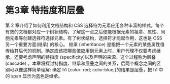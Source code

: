 # 第3章 特指度和层叠

第 2 章介绍了如何利用文档结构和 CSS 选择符为元素应用各种丰富的样式。每个有效的文档都对应一个树状结构，了解这一点之后便能根据元素的祖辈、属性、同胞元素等创建选择符选择元素。有了树状结构，选择符才能起作用，这也是 CSS 另一个重要方面(继承) 的核心。
继承 (inheritance) 是指把一个元素的某些属性值传给其后代的机制。确定应该把哪些值应用到元素上时，用户代理不仅要考虑继承，还要考虑声明的特指度 (specificity)以及声明的来源。这个过程称为层叠 (cascade) 。本章将探讨特指度、继承和层叠之间的关系，后两个概念之间的区别可以像这样简单理解: 确定 h1 {color: red; color:blue;}的结果是层叠，把 h1 中的 span 显示为蓝色是继承。
